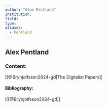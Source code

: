 ```yaml
---
author: "Alex Pentland"
institution:
field:
type:
aliases:
  - Pentland
---
```


## Alex Pentland

### Content:
[[@Brynjolfsson2024-gd|The Digitalist Papers]]

#### Bibliography:

![[@Brynjolfsson2024-gd]]